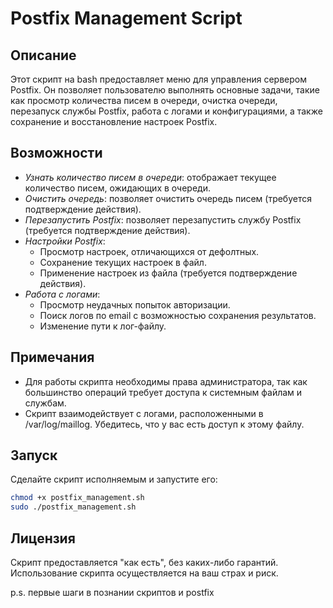 # Postfix Management Script

## Описание

Этот скрипт на bash предоставляет меню для управления сервером Postfix. Он позволяет пользователю выполнять основные задачи, такие как просмотр количества писем в очереди, очистка очереди, перезапуск службы Postfix, работа с логами и конфигурациями, а также сохранение и восстановление настроек Postfix.

## Возможности

- *Узнать количество писем в очереди*: отображает текущее количество писем, ожидающих в очереди.
- *Очистить очередь*: позволяет очистить очередь писем (требуется подтверждение действия).
- *Перезапустить Postfix*: позволяет перезапустить службу Postfix (требуется подтверждение действия).
- *Настройки Postfix*:
  - Просмотр настроек, отличающихся от дефолтных.
  - Сохранение текущих настроек в файл.
  - Применение настроек из файла (требуется подтверждение действия).
- *Работа с логами*:
  - Просмотр неудачных попыток авторизации.
  - Поиск логов по email с возможностью сохранения результатов.
  - Изменение пути к лог-файлу.


## Примечания

- Для работы скрипта необходимы права администратора, так как большинство операций требует доступа к системным файлам и службам.
- Скрипт взаимодействует с логами, расположенными в /var/log/maillog. Убедитесь, что у вас есть доступ к этому файлу.


## Запуск

Сделайте скрипт исполняемым и запустите его:

```bash
chmod +x postfix_management.sh
sudo ./postfix_management.sh
```

## Лицензия
 
Скрипт предоставляется "как есть", без каких-либо гарантий. Использование скрипта осуществляется на ваш страх и риск.

p.s. первые шаги в познании скриптов и postfix